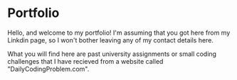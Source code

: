 # Portfolio
Hello, and welcome to my portfolio! I'm assuming that you got here from my Linkdin page, so I won't bother leaving any of my contact details here.

What you will find here are past university assignments or small coding challenges that I have recieved from a website called "DailyCodingProblem.com".
